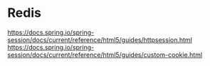 # Redis

https://docs.spring.io/spring-session/docs/current/reference/html5/guides/httpsession.html  
https://docs.spring.io/spring-session/docs/current/reference/html5/guides/custom-cookie.html